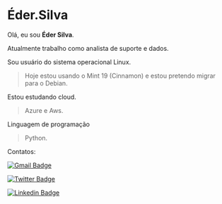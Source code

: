# Éder.Silva

Olá, eu sou **Éder Silva**.  

Atualmente trabalho como analista de suporte e dados.	

Sou usuário do sistema operacional Linux.
> Hoje estou usando o Mint 19 (Cinnamon) e estou pretendo migrar para o Debian.

Estou estudando cloud.
> Azure e Aws.

Linguagem de programação
> Python.

Contatos:

[![Gmail Badge](https://img.shields.io/badge/-ccbeder@gmail.com-c14438?style=flat-square&logo=Gmail&logoColor=white&link=mailto:ccbeder@gmail.com)](mailto:ccbeder@gmail.com)

[![Twitter Badge](https://img.shields.io/badge/-@heavyeder-1ca0f1?style=flat-square&labelColor=1ca0f1&logo=twitter&logoColor=white&link=https://twitter.com/heavyeder)](https://twitter.com/heavyeder)

[![Linkedin Badge](https://img.shields.io/badge/-Eder-blue?style=flat-square&logo=Linkedin&logoColor=white&link=https://www.linkedin.com/in/ccbeder/)](https://www.linkedin.com/in/ccbeder/) 



